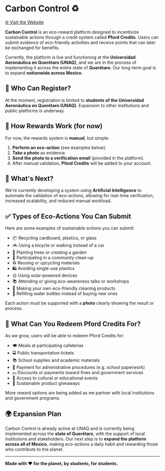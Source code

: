 # Carbon Control ♻️

[🌐 Visit the Website](https://carboncontrol.meslatt.com/)

**Carbon Control** is an eco-reward platform designed to incentivize sustainable actions through a credit system called **Pford Credits**. Users can submit evidence of eco-friendly activities and receive points that can later be exchanged for benefits.

Currently, the platform is live and functioning at the **Universidad Aeronáutica en Querétaro (UNAQ)**, and we are in the process of implementing it across the entire state of **Querétaro**. Our long-term goal is to expand **nationwide across Mexico**.

## 🌱 Who Can Register?

At the moment, registration is limited to **students of the Universidad Aeronáutica en Querétaro (UNAQ)**. Expansion to other institutions and public platforms is underway.

## 🎁 How Rewards Work (for now)

For now, the rewards system is **manual**, but simple:

1. **Perform an eco-action** (see examples below).
2. **Take a photo** as evidence.
3. **Send the photo to a verification email** (provided in the platform).
4. After manual validation, **Pford Credits** will be added to your account.

## 🤖 What's Next?

We're currently developing a system using **Artificial Intelligence** to automate the validation of eco-actions, allowing for real-time verification, increased scalability, and reduced manual workload.

## ✅ Types of Eco-Actions You Can Submit

Here are some examples of sustainable actions you can submit:

- 📦 Recycling cardboard, plastics, or glass
- 🚲 Using a bicycle or walking instead of a car
- 🌿 Planting trees or creating a garden
- 🧹 Participating in a community clean-up
- ♻️ Reusing or upcycling materials
- 🛍️ Avoiding single-use plastics
- 🌞 Using solar-powered devices
- 📚 Attending or giving eco-awareness talks or workshops
- 🧼 Making your own eco-friendly cleaning products
- 🧴 Refilling water bottles instead of buying new ones

Each action must be supported with a **photo** clearly showing the result or process.

## 🎫 What Can You Redeem Pford Credits For?

As we grow, users will be able to redeem Pford Credits for:

- 🍽️ Meals at participating cafeterias
- 🚍 Public transportation tickets
- 📚 School supplies and academic materials
- 📄 Payment for administrative procedures (e.g. school paperwork)
- 💵 Discounts or payments toward fines and government services
- 🎫 Access to cultural or educational events
- 🎁 Sustainable product giveaways

More reward options are being added as we partner with local institutions and government programs.

## 🌍 Expansion Plan

Carbon Control is already active at UNAQ and is currently being implemented across the **state of Querétaro**, with the support of local institutions and stakeholders. Our next step is to **expand the platform across all of Mexico**, making eco-actions a daily habit and rewarding those who contribute to the planet.

---

**Made with ❤️ for the planet, by students, for students.**
